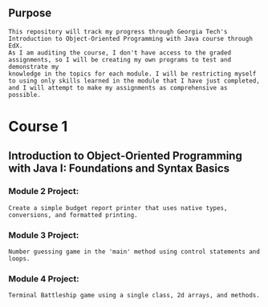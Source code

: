 ## Purpose
    This repository will track my progress through Georgia Tech's Introduction to Object-Oriented Programming with Java course through EdX. 
    As I am auditing the course, I don't have access to the graded assignments, so I will be creating my own programs to test and demonstrate my 
    knowledge in the topics for each module. I will be restricting myself to using only skills learned in the module that I have just completed, 
    and I will attempt to make my assignments as comprehensive as possible.

# Course 1
## Introduction to Object-Oriented Programming with Java I: Foundations and Syntax Basics
### Module 2 Project:
    Create a simple budget report printer that uses native types, conversions, and formatted printing.
### Module 3 Project: 
    Number guessing game in the 'main' method using control statements and loops. 
### Module 4 Project:
    Terminal Battleship game using a single class, 2d arrays, and methods.